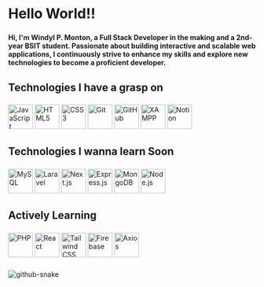 <h1 align="left">Hello World!!</h1>

###

<h4 align="left">Hi, I'm Windyl P. Monton, a Full Stack Developer in the making and a 2nd-year BSIT student. Passionate about building interactive and scalable web applications, I continuously strive to enhance my skills and explore new technologies to become a proficient developer.</h4>

###

<h2 align="left">Technologies I have a grasp on</h2>

###

<div align="left">
  <img src="https://cdn.jsdelivr.net/gh/devicons/devicon/icons/javascript/javascript-original.svg" title="JavaScript" width="50" height="50"/>  
  <img src="https://cdn.jsdelivr.net/gh/devicons/devicon/icons/html5/html5-original.svg" title="HTML5" width="50" height="50"/>  
  <img src="https://cdn.jsdelivr.net/gh/devicons/devicon/icons/css3/css3-original.svg" title="CSS3" width="50" height="50"/>  
  <img src="https://cdn.jsdelivr.net/gh/devicons/devicon/icons/git/git-original.svg" title="Git" width="50" height="50"/>  
  <img src="https://cdn.jsdelivr.net/gh/devicons/devicon/icons/github/github-original.svg" title="GitHub" width="50" height="50"/>  
  <img src="https://upload.wikimedia.org/wikipedia/commons/a/ab/Xampp_logo.svg" title="XAMPP" width="50" height="50"/>  
  <img src="https://cdn.jsdelivr.net/gh/devicons/devicon/icons/notion/notion-original.svg" title="Notion" width="50" height="50"/>
</div>

###

<h2 align="left">Technologies I wanna learn Soon</h2>

###

<div align="left">
  <img src="https://cdn.jsdelivr.net/gh/devicons/devicon/icons/mysql/mysql-original.svg" title="MySQL" width="50" height="50"/>  
  <img src="https://cdn.jsdelivr.net/gh/devicons/devicon/icons/laravel/laravel-original.svg" title="Laravel" width="50" height="50"/>  
  <img src="https://cdn.jsdelivr.net/gh/devicons/devicon/icons/nextjs/nextjs-original.svg" title="Next.js" width="50" height="50"/>  
  <img src="https://cdn.jsdelivr.net/gh/devicons/devicon/icons/express/express-original.svg" title="Express.js" width="50" height="50"/>  
  <img src="https://cdn.jsdelivr.net/gh/devicons/devicon/icons/mongodb/mongodb-original.svg" title="MongoDB" width="50" height="50"/>  
  <img src="https://cdn.jsdelivr.net/gh/devicons/devicon/icons/nodejs/nodejs-original.svg" title="Node.js" width="50" height="50"/>  
</div>

###

<h2 align="left">Actively Learning</h2>

###

<div align="left">
  <img src="https://cdn.jsdelivr.net/gh/devicons/devicon/icons/php/php-original.svg" title="PHP" width="50" height="50"/>  
  <img src="https://cdn.jsdelivr.net/gh/devicons/devicon/icons/react/react-original.svg" title="React" width="50" height="50"/>  
  <img src="https://cdn.jsdelivr.net/gh/devicons/devicon/icons/tailwindcss/tailwindcss-original.svg" title="Tailwind CSS" width="50" height="50"/>  
  <img src="https://cdn.jsdelivr.net/gh/devicons/devicon/icons/firebase/firebase-plain.svg" title="Firebase" width="50" height="50"/>  
  <img src="https://upload.wikimedia.org/wikipedia/commons/c/c8/Axios_logo.png" title="Axios" width="50" height="50"/>  
</div>

###

<!-- Proudly created with GPRM ( https://gprm.itsvg.in ) -->
<picture>
  <source media="(prefers-color-scheme: dark)" srcset="https://raw.githubusercontent.com/MERNMagician/MERNMagician/output/github-snake-dark.svg" />
  <source media="(prefers-color-scheme: light)" srcset="https://raw.githubusercontent.com/MERNMagician/MERNMagician/output/github-snake.svg" />
  <img alt="github-snake" src="https://raw.githubusercontent.com/MERNMagician/MERNMagician/output/github-snake.svg" />
</picture>
